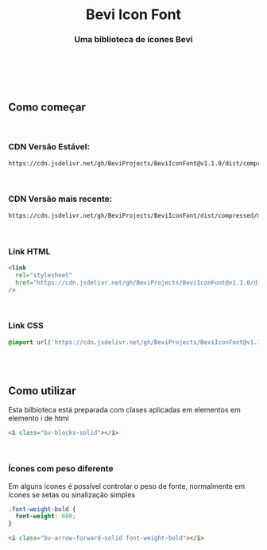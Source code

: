<h1 align="center">Bevi Icon Font</h1>

<h3 align="center">Uma biblioteca de ícones Bevi</h3>

<br />
<br />
<br />
<br />

## Como começar

<br />

### CDN Versão Estável:

```bash
https://cdn.jsdelivr.net/gh/BeviProjects/BeviIconFont@v1.1.0/dist/compressed/main.css
```

<br />

### CDN Versão mais recente:

```bash
https://cdn.jsdelivr.net/gh/BeviProjects/BeviIconFont/dist/compressed/main.css
```

<br />

### Link HTML

```html
<link
  rel="stylesheet"
  href="https://cdn.jsdelivr.net/gh/BeviProjects/BeviIconFont@v1.1.0/dist/compressed/main.css"
/>
```

<br/>

### Link CSS

```css
@import url('https://cdn.jsdelivr.net/gh/BeviProjects/BeviIconFont@v1.1.0/dist/compressed/main.css');
```

<br/>
<br/>

## Como utilizar

Esta bilbioteca está preparada com clases aplicadas em elementos em elemento i de html

```html
<i class="bv-blocks-solid"></i>
```

<br/>

### Ícones com peso diferente

Em alguns ícones é possível controlar o peso de fonte, normalmente em ícones se setas ou sinalização simples

```css
.font-weight-bold {
  font-weight: 600;
}
```

```html
<i class="bv-arrow-forward-solid font-weight-bold"></i>
```

<br/>
<br/>
<br/>
